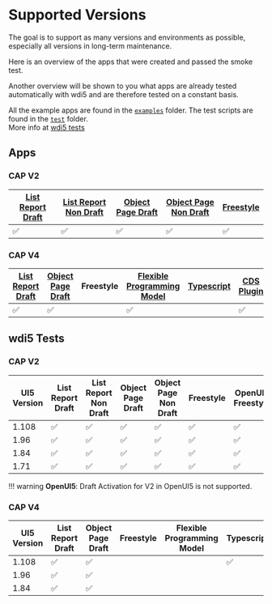 # Supported Versions

The goal is to support as many versions and environments as possible, especially all versions in long-term maintenance. 

Here is an overview of the apps that were created and passed the smoke test. 

Another overview will be shown to you what apps are already tested automatically with wdi5 and are therefore tested on a constant basis.

All the example apps are found in the [`examples`](https://github.com/marianfoo/ui5-cc-spreadsheetimporter/tree/main/examples/packages) folder. The test scripts are found in the [`test`](https://github.com/marianfoo/ui5-cc-spreadsheetimporter/tree/main/examples/test) folder.  
More info at [wdi5 tests](./Development/wdi5.md)

## Apps

### CAP V2

| [List Report Draft](https://github.com/marianfoo/ui5-cc-spreadsheetimporter/blob/main/examples/packages/ordersv2fe/webapp/ext/controller/ListReportExt.controller.js)  | [List Report Non Draft](https://github.com/marianfoo/ui5-cc-spreadsheetimporter/blob/main/examples/packages/ordersv2fenondraft/webapp/ext/controller/ListReportExt.controller.js)  | [Object Page Draft](https://github.com/marianfoo/ui5-cc-spreadsheetimporter/blob/main/examples/packages/ordersv2fe/webapp/ext/controller/ObjectPageExt.controller.js)  | [Object Page Non Draft](https://github.com/marianfoo/ui5-cc-spreadsheetimporter/blob/main/examples/packages/ordersv2fenondraft/webapp/ext/controller/ObjectPageExt.controller.js)  | [Freestyle](https://github.com/marianfoo/ui5-cc-spreadsheetimporter/blob/main/examples/packages/ordersv2freestylenondraft/webapp/controller/List.controller.js) |
|---|---|---|---|---|
| :white_check_mark: | :white_check_mark: | :white_check_mark: | :white_check_mark: | :white_check_mark: |

### CAP V4

| [List Report Draft](https://github.com/marianfoo/ui5-cc-spreadsheetimporter/blob/main/examples/packages/ordersv4fe/webapp/ext/ListReportExtController.js)  | [Object Page Draft](https://github.com/marianfoo/ui5-cc-spreadsheetimporter/blob/main/examples/packages/ordersv4fe/webapp/ext/ObjectPageExtController.js)  |  Freestyle | [Flexible Programming Model](https://github.com/marianfoo/ui5-cc-spreadsheetimporter/blob/main/examples/packages/ordersv4fpm/webapp/ext/main/Main.controller.js) | [Typescript](https://github.com/marianfoo/ui5-cc-spreadsheetimporter/blob/main/examples/packages/ordersv4fets/webapp/ext/ListReportExtController.ts) | [CDS Plugin](https://github.com/marianfoo/ui5-cc-spreadsheetimporter/blob/main/examples/packages/server/app/ordersv4fecds/webapp/ext/ObjectPageExtController.js) |
|---|---|---|---|---|---|
| :white_check_mark:   | :white_check_mark: |  |  :white_check_mark:  | |  :white_check_mark:  | |  :white_check_mark:  |

## wdi5 Tests

### CAP V2

| UI5 Version  | List Report Draft  | List Report Non Draft  | Object Page Draft  | Object Page Non Draft  | Freestyle | OpenUI5 Freestyle |
|---|---|---|---|---|---|---|
| 1.108  | :white_check_mark:   |  :white_check_mark: | :white_check_mark: | :white_check_mark:  | :white_check_mark:  | :white_check_mark: |
| 1.96  | :white_check_mark:  |  :white_check_mark: |  :white_check_mark: | :white_check_mark:  |  :white_check_mark: | :white_check_mark: |
|  1.84 |  :white_check_mark: | :white_check_mark:  |  :white_check_mark: | :white_check_mark:  | :white_check_mark:  | :white_check_mark: |
|  1.71 | :white_check_mark:  |  :white_check_mark: |  :white_check_mark: | :white_check_mark: |  :white_check_mark: | :white_check_mark: |

!!! warning 
     **OpenUI5**: Draft Activation for V2 in OpenUI5 is not supported.

### CAP V4

| UI5 Version  | List Report Draft  | Object Page Draft  |  Freestyle | Flexible Programming Model | Typescript | CDS Plugin|
|---|---|---|---|---|---|---|
| 1.108  |  :white_check_mark:  | :white_check_mark: |  |  |:white_check_mark:  |:white_check_mark:  |
| 1.96  | :white_check_mark:  | :white_check_mark:  |   |   |   |   |
|  1.84 |  :white_check_mark: | :white_check_mark:  |   |   |   |   |